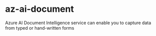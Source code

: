 # az-ai-document

Azure AI Document Intelligence service can enable you to capture data from typed or hand-written forms

